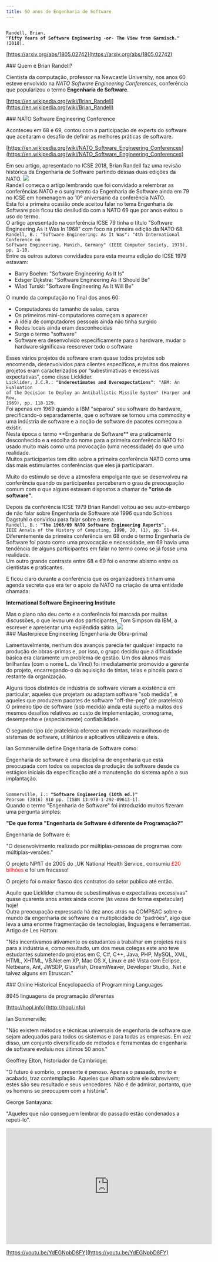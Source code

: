 ```yaml
---
title: 50 anos de Engenharia de Software
---
```


<section>
<code>
Randell, Brian.
<strong>"Fifty Years of Software Engineering -or- The View from Garmisch."</strong>
(2018).
</code>

[https://arxiv.org/abs/1805.02742](https://arxiv.org/abs/1805.02742)
</section>

<section>
### Quem é Brian Randell?

Cientista da computação, professor na Newcastle University, nos anos 60 esteve
envolvido na _NATO Software Engineering Conferences_, conferência que
popularizou o termo **Engenharia de Software**.

[https://en.wikipedia.org/wiki/Brian_Randell](https://en.wikipedia.org/wiki/Brian_Randell)
</section>

<section>
### NATO Software Engineering Conference

Aconteceu em 68 e 69, contou com a participação de experts do software
que aceitaram o desafio de definir as melhores práticas de software.

[https://en.wikipedia.org/wiki/NATO_Software_Engineering_Conferences](https://en.wikipedia.org/wiki/NATO_Software_Engineering_Conferences)
</section>

<section>
Em seu artigo, apresentado no ICSE 2018, Brian Randell faz uma revisão
histórica da Engenharia de Software partindo dessas duas edições da NATO.

<img src="/files/randell-paper.png" />
</section>

<section>
Randell começa o artigo lembrando que foi convidado a relembrar as conferências
NATO e o surgimento da Engenharia de Software ainda em 79 no ICSE em homenagem
ao 10º aniversário da conferência NATO.

</section>


<section>
Esta foi a primeira ocasião onde aceitou falar no tema Engenharia de Software
pois ficou tão desiludido com a NATO 69 que por anos evitou o uso do termo.
</section>

<section>
O artigo apresentado na conferência ICSE 79 tinha o título "Software
Engineering As It Was In 1968" com foco na primeira edição da NATO 68.

<code>
Randell, B.: "Software Engineering: As It Was": "4th International Conference on
Software Engineering. Munich, Germany" (IEEE Computer Society, 1979), pp. 1-10.
</code>
</section>

<section>
Entre os outros autores convidados para esta mesma edição do
ICSE 1979 estavam:

* Barry Boehm: "Software Engineering As It Is"
* Edsger Dijkstra: "Software Engineering As It Should Be"
* Wlad Turski: "Software Engineering As It Will Be"
</section>

<section>
O mundo da computação no final dos anos 60:

* Computadores do tamanho de salas, caros
* Os primeiros mini-computadores começam a aparecer
* A idéia de computadores pessoais ainda não tinha surgido
* Redes locais ainda eram desconhecidas
* Surge o termo "software"
* Software era desenvolvido específicamente para o hardware, mudar o hardware significava reescrever todo o software
</section>

<section>
Esses vários projetos de software eram quase todos projetos sob encomenda,
desenvolvidos para clientes específicos, e muitos dos maiores projetos eram
caracterizados por “subestimativas e excessivas expectativas”, como disse
Licklider.

<code>
Licklider, J.C.R.: <strong>"Underestimates and Overexpectations"</strong>: "ABM: An Evaluation
of the Decision to Deploy an Antiballistic Missile System" (Harper and Row,
1969), pp. 118-129.
</code>
</section>

<section>
Foi apenas em 1969 quando a IBM "separou" seu software do hardware,
precificando-o separadamente, que o software se tornou uma commodity e uma
indústria de software e a noção de software de pacotes começou a existir.
</section>

<section>
Nesta época o termo **Engenharia de Software** era praticamente desconhecido e
a escolha do nome para a primeira conferência NATO foi usado muito mais como
uma provocação (uma necessidade) do que uma realidade.
</section>

<section>
Muitos participantes tem dito sobre a primeira conferência NATO como uma das
mais estimulantes conferências que eles já participaram.

Muito do estímulo se deve a atmosfera empolgante que se desenvolveu na
conferência quando os participantes perceberam o grau de preocupação comum com
o que alguns estavam dispostos a chamar de **"crise de software"**.
</section>



<section>
Depois da conferência ICSE 1979 Brian Randell voltou ao seu auto-embargo de não
falar sobre Engenharia de Software até 1996 quando Schloss Dagstuhl o convidou
para falar sobre o tema.

<code>
Randell, B.: <strong>"The 1968/69 NATO Software Engineering Reports"</strong>,
IEEE Annals of the History of Computing, 1998, 20, (1), pp. 51-64.
</code>
</section>

<section>
Diferentemente da primeira conferência em 68 onde o termo Engenharia de
Software foi posto como uma provocação e necessidade, em 69 havia uma tendência
de alguns participantes em falar no termo como se já fosse uma realidade.

</section>

<section>
Um outro grande contraste entre 68 e 69
foi o enorme abismo entre os cientistas e praticantes.

E ficou claro durante a conferência que os organizadores tinham uma agenda
secreta que era ter o apoio da NATO na criação de uma entidade chamada:

**International Software Engineering Institute**
</section>

<section>
Mas o plano não deu certo e a conferência foi marcada por muitas discussões, o
que levou um dos participantes, Tom Simpson da IBM, a escrever e apresentar uma
explêndida sátira.

<img src="/files/masterpiece-engineering.png" />
</section>

<section>
### Masterpiece Engineering (Engenharia de Obra-prima)

Lamentavelmente, nenhum dos avanços parecia ter qualquer impacto na produção de
obras-primas e, por isso, o grupo decidiu que a dificuldade básica era
claramente um problema de gestão. Um dos alunos mais brilhantes (com o nome L.
da Vinci) foi imediatamente promovido a gerente do projeto, encarregando-o da
aquisição de tintas, telas e pincéis para o restante da organização.
</section>

<section>
Alguns tipos distintos de indústria de software vieram a existência em
particular, aqueles que projetam ou adaptam software "sob medida", e aqueles
que produzem pacotes de software "off-the-peg" (de prateleira)
</section>

<section>
O primeiro tipo de software (sob medida) ainda está sujeito a muitos dos mesmos
desafios relativos ao custo de implementação, cronograma, desempenho e
(especialmente) confiabilidade.

O segundo tipo (de prateleira) oferece um mercado maravilhoso de sistemas de
software, utilitários e aplicativos utilizáveis e úteis.
</section>

<section>
Ian Sommerville define Engenharia de Software como:

Engenharia de software é uma disciplina de engenharia que está preocupada com
todos os aspectos da produção de software desde os estágios iniciais da
especificação até a manutenção do sistema após a sua implantação.

<code>
Sommerville, I.: <strong>"Software Engineering (10th ed.)"</strong>
Pearson (2016) 810 pp. [ISBN 13:978-1-292-09613-1].
</code>
</section>

<section>
Quando o termo "Engenharia de Software" foi introduzido muitos
fizeram uma pergunta simples:

**"De que forma "Engenharia de Software é diferente de Programação?"**

</section>

<section>
Engenharia de Software é:

"O desenvolvimento realizado por múltiplas-pessoas de programas com múltiplas-versões."
</section>

<section>
O projeto NPfIT de 2005 do _UK National Health Service_ consumiu <span
style="color:red">£20 bilhões</span> e foi um fracasso!

O projeto foi o maior fiasco dos contratos do setor publico até então.
</section>

<section>
Aquilo que Licklider chamou de subestimativas e expectativas excessivas" quase
quarenta anos antes ainda ocorre (às vezes de forma espetacular) hoje!
</section>

<section>
Outra preocupação expressada há dez anos atrás na COMPSAC sobre o mundo da
engenharia de software é a multiplicidade de "padrões", algo que leva a uma
enorme fragmentação de tecnologias, linguagens e ferramentas.

</section>

<section>
Artigo de Les Hatton:

"Nós incentivamos ativamente os estudantes a trabalhar em projetos reais para a
indústria e, como resultado, um dos meus colegas este ano teve estudantes
submetendo projetos em C, C#, C++, Java, PHP, MySQL, XML, HTML, XHTML, VB.Net
em XP, Mac OS X, Linux e até Vista com Eclipse, Netbeans, Ant, JWSDP,
Glassfish, DreamWeaver, Developer Studio, .Net e talvez alguns em Etruscan."

<!--
<code>
Hatton, L.: <strong>"Professionalism in IT"</strong>,
Safety Critical Systems Club, 2008, 17, (2).
[http://www.leshatton.org/Documents/Professionalism_2007.pdf (Accessed 16 April 2018)].
</code>
-->
</section>


<section>
### Online Historical Encyclopaedia of Programming Languages

8945 linguagens de programação diferentes

[http://hopl.info](http://hopl.info)
</section>


<section>
Ian Sommerville:

"Não existem métodos e técnicas universais de engenharia de software que sejam
adequados para todos os sistemas e para todas as empresas. Em vez disso, um
conjunto diversificado de métodos e ferramentas de engenharia de software
evoluiu nos últimos 50 anos."
</section>


<section>
Geoffrey Elton, historiador de Cambridge:

"O futuro é sombrio, o presente é penoso. Apenas o passado, morto e acabado,
traz contemplação. Aqueles que olham sobre ele sobrevivem; estes são seu
resultado e seus vencedores. Não é de admirar, portanto, que os homens se
preocupem com a história".
</section>

<section>
George Santayana:

"Aqueles que não conseguem lembrar do passado estão condenados a repeti-lo".
</section>

<section>
<iframe width="560" height="315" src="https://www.youtube.com/embed/YdEGNpbD8FY" frameborder="0" allow="accelerometer; autoplay; encrypted-media; gyroscope; picture-in-picture" allowfullscreen></iframe>

[https://youtu.be/YdEGNpbD8FY](https://youtu.be/YdEGNpbD8FY)
</section>
